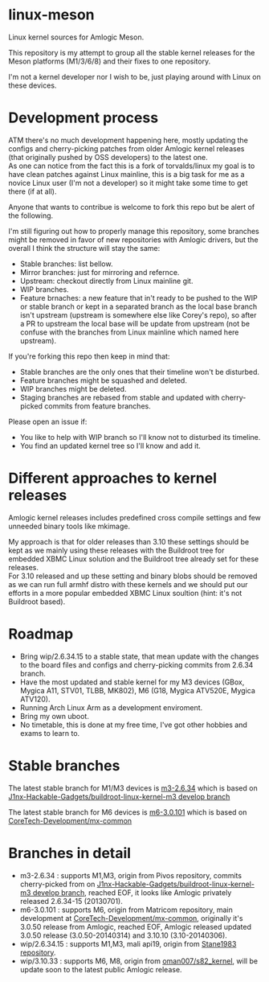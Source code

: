 linux-meson
===========

Linux kernel sources for Amlogic Meson.

This repository is my attempt to group all the stable kernel releases for the Meson platforms (M1/3/6/8) and their fixes to one repository.

I'm not a kernel developer nor I wish to be, just playing around with Linux on these devices.


Development process
===================

ATM there's no much development happening here, mostly updating the configs and cherry-picking patches from older Amlogic kernel releases (that originally pushed 
by OSS developers) to the latest one.  
As one can notice from the fact this is a fork of torvalds/linux my goal is to have clean patches against Linux mainline, this is a big task for me as a novice 
Linux user (I'm not a developer) so it might take some time to get there (if at all).


Anyone that wants to contribue is welcome to fork this repo but be alert of the following.


I'm still figuring out how to properly manage this repository, some branches might be removed in favor of new repositories with Amlogic drivers, but the overall I 
think the structure will stay the same:
* Stable branches: list bellow.
* Mirror branches: just for mirroring and refernce.
* Upstream: checkout directly from Linux mainline git.
* WIP branches. 
* Feature brnaches: a new feature that in't ready to be pushed to the WIP or stable branch or kept in a separated branch as the local base branch isn't upstream 
(upstream is somewhere else like Corey's repo), so after a PR to upstream the local base will be update from upstream (not be confuse with the branches from Linux 
mainline which named here upstream).


If you're forking this repo then keep in mind that:
* Stable branches are the only ones that their timeline won't be disturbed.
* Feature branches might be squashed and deleted.
* WIP branches might be deleted.
* Staging branches are rebased from stable and updated with cherry-picked commits from feature branches.

Please open an issue if:
* You like to help with WIP branch so I'll know not to disturbed its timeline.
* You find an updated kernel tree so I'll know and add it.


Different approaches to kernel releases
=======================================

Amlogic kernel releases includes predefined cross compile settings and few unneeded binary tools like mkimage.

My approach is that for older releases than 3.10 these settings should be kept as we mainly using these releases with the Buildroot tree for embedded XBMC Linux 
solution and the Buildroot tree already set for these releases.  
For 3.10 released and up these setting and binary blobs should be removed as we can run full armhf distro with these kernels and we should put our efforts in a 
more popular embedded XBMC Linux soultion (hint: it's not Buildroot based).


Roadmap
=======

* Bring wip/2.6.34.15 to a stable state, that mean update with the changes to the board files and configs and cherry-picking commits from 2.6.34 branch.
* Have the most updated and stable kernel for my M3 devices (GBox, Mygica A11, STV01, TLBB, MK802), M6 (G18, Mygica ATV520E, Mygica ATV120).
* Running Arch Linux Arm as a development enviroment.
* Bring my own uboot.
* No timetable, this is done at my free time, I've got other hobbies and exams to learn to.


Stable branches
===============

The latest stable branch for M1/M3 devices is [m3-2.6.34](https://github.com/MakakLabs/linux-meson/tree/m3-2.6.34) which is based on [J1nx-Hackable-Gadgets/buildroot-linux-kernel-m3 develop branch](https://github.com/J1nx-Hackable-Gadgets/buildroot-linux-kernel-m3/tree/develop)

The latest stable branch for M6 devices is [m6-3.0.101](https://github.com/MakakLabs/linux-meson/tree/m6-3.0.101) which is based on [CoreTech-Development/mx-common](https://github.com/CoreTech-Development/mx-common)


Branches in detail
==================
* m3-2.6.34 : supports M1,M3, origin from Pivos repository, commits cherry-picked from on [J1nx-Hackable-Gadgets/buildroot-linux-kernel-m3 develop branch](https://github.com/J1nx-Hackable-Gadgets/buildroot-linux-kernel-m3/tree/develop), reached EOF, it looks like Amlogic privately released 2.6.34-15 (20130701).
* m6-3.0.101 : supports M6, origin from Matricom repository, main development at [CoreTech-Development/mx-common](https://github.com/CoreTech-Development/mx-common), originally it's 3.0.50 release from Amlogic, reached EOF, Amlogic released updated 3.0.50 release (3.0.50-20140314) and 3.10.10 (3.10-20140306).
* wip/2.6.34.15 : supports M1,M3, mali api19, origin from [Stane1983 repository](https://github.com/Stane1983/amlogic-m3).
* wip/3.10.33 : supports M6, M8, origin from [oman007/s82_kernel](https://github.com/oman007/s82_kernel), will be update soon to the latest public Amlogic release.
